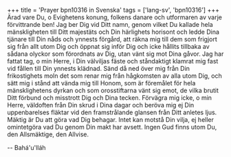 +++
title = 'Prayer bpn10316 in Svenska'
tags = ['lang-sv', 'bpn10316']
+++
Ärad vare Du, o Evighetens konung, folkens danare och utformaren av varje förvittrande ben! Jag ber Dig vid Ditt namn, genom vilket Du kallade hela mänskligheten till Ditt majestäts och Din härlighets horisont och ledde Dina tjänare till Din nåds och ynnests förgård, att räkna mig till dem som frigjort sig från allt utom Dig och öppnat sig inför Dig och icke hållits tillbaka av sådana olyckor som förordnats av Dig, utan vänt sig mot Dina gåvor.
Jag har fattat tag, o min Herre, i Din välviljas fäste och ståndaktigt klamrat mig fast vid fållen till Din ynnests klädnad. Sänd då ned över mig från Din frikostighets moln det som renar mig från hågkomsten av alla utom Dig, och sätt mig i stånd att vända mig till Honom, som är föremålet för hela mänsklighetens dyrkan och som orosstiftarna vänt sig emot, de vilka brutit Ditt förbund och misstrott Dig och Dina tecken.
Förvägra mig icke, o min Herre, väldoften från Din skrud i Dina dagar och beröva mig ej Din uppenbarelses fläktar vid den framstrålande glansen från Ditt anletes ljus. Mäktig är Du att göra vad Dig behagar. Intet kan motstå Din vilja, ej heller omintetgöra vad Du genom Din makt har avsett.
Ingen Gud finns utom Du, den Allsmäktige, den Allvise.

-- Bahá'u'lláh
